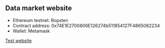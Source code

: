## Data market website 
* Ethereum testnet: Ropsten
* Contract address: 0x74E1E2700806E126274b511854127F4865082234
* Wallet: Metamask

[Test website](http://t.rainoy.com)
